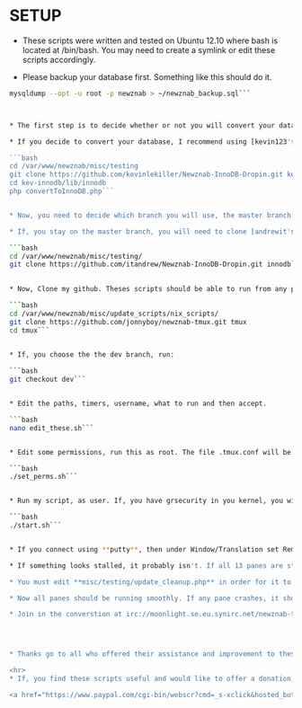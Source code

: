 # SETUP

 * These scripts were written and tested on Ubuntu 12.10 where bash is located at /bin/bash. You may need to create a symlink or edit these scripts accordingly.

 * Please backup your database first. Something like this should do it.
 
  ```bash
  mysqldump --opt -u root -p newznab > ~/newznab_backup.sql```



 * The first step is to decide whether or not you will convert your database to the InnoDB engine. The InnoDB has a lot of benefits, too many to list here, but more ram is required. How much exactly, depends on too many things to list here.

 * If you decide to convert your database, I recommend using [kevin123's github](https://github.com/kevinlekiller/Newznab-Barracuda.git). I recommend only converting the binaries a parts table, using compressed tables. But, there are many choices. I suggest you read his README and follow his recommendations. Or, simply:

```bash
  cd /var/www/newznab/misc/testing
  git clone https://github.com/kevinlekiller/Newznab-InnoDB-Dropin.git kev-innodb
  cd kev-innodb/lib/innodb
  php convertToInnoDB.php```


 * Now, you need to decide which branch you will use, the master branch uses scripts written by andrewit and the dev branch uses scripts written by kevin123. If, you choose the dev branch, skip the next step.

 * If, you stay on the master branch, you will need to clone [andrewit's github](https://github.com/itandrew/Newznab-InnoDB-Dropin.git) and get his scripts.

  ```bash
cd /var/www/newznab/misc/testing/
git clone https://github.com/itandrew/Newznab-InnoDB-Dropin.git innodb```
    

 * Now, Clone my github. Theses scripts should be able to run from any path, but this location is where I was asked to put it.

  ```bash
cd /var/www/newznab/misc/update_scripts/nix_scripts/
git clone https://github.com/jonnyboy/newznab-tmux.git tmux
cd tmux```
    

 * If, you choose the the dev branch, run:

  ```bash
git checkout dev```


 * Edit the paths, timers, username, what to run and then accept.

  ```bash
nano edit_these.sh```


 * Edit some permissions, run this as root. The file .tmux.conf will be copied to the users home folder. If, when you run ./start.sh you see 0 nzb's and you are sure there are more than 0 left to import, verify the path to the nzb's in .tmux.conf in the home folder of the user.

  ```bash
./set_perms.sh```


 * Run my script, as user. If, you have grsecurity in you kernel, you will need to run using sudo if you use nmon or bwm-ng.

  ```bash
./start.sh```


 * If you connect using **putty**, then under Window/Translation set Remote character set to UTF-8.

 * If something looks stalled, it probably isn't. If all 13 panes are still there, it is most likely, as it should be.
 
 * You must edit **misc/testing/update_cleanup.php** in order for it to actually do something, and update_parsing is good for fixing a few releases everytime it runs, not a silver bullet though.

 * Now all panes should be running smoothly. If any pane crashes, it should remain open and return to the prompt. You should also be able to see the error that caused it to crash.

 * Join in the converstion at irc://moonlight.se.eu.synirc.net/newznab-tmux.




 * Thanks go to all who offered their assistance and improvement to these scripts, especially kevin123.

<hr>
 * If, you find these scripts useful and would like to offer a donation, they are greatly appreciated. Thank you

<a href="https://www.paypal.com/cgi-bin/webscr?cmd=_s-xclick&hosted_button_id=N4AJV5FHZDBFE"><img src="https://www.paypal.com/en_US/i/btn/btn_donateCC_LG.gif" alt="PayPal - The safer, easier way to pay online!" /></a><a href='http://www.pledgie.com/campaigns/18980'><img alt='Click here to lend your support to: Newznab-tmux and make a donation at www.pledgie.com !' src='http://www.pledgie.com/campaigns/18980.png?skin_name=chrome' border='0' /></a>
